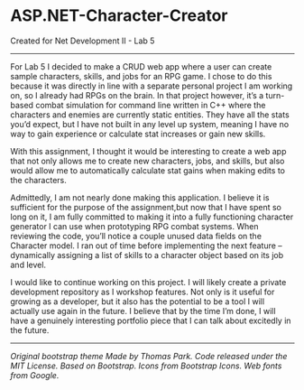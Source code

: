 # ASP.NET-Character-Creator
Created for Net Development II - Lab 5 
<hr/>

For Lab 5 I decided to make a CRUD web app where a user can create sample characters, skills, and jobs for an RPG game. 
I chose to do this because it was directly in line with a separate personal project I am working on, so I already had RPGs on the brain. 
In that project however, it’s a turn-based combat simulation for command line written in C++ where the characters and enemies are currently static entities.
They have all the stats you’d expect, but I have not built in any level up system, meaning I have no way to gain experience or calculate stat increases or 
gain new skills.

With this assignment, I thought it would be interesting to create a web app that not only allows me to create new characters, jobs, and skills, but also 
would allow me to automatically calculate stat gains when making edits to the characters. 

Admittedly, I am not nearly done making this application. I believe it is sufficient for the purpose of the assignment,but now that I have spent so long
on it, I am fully committed to making it into a fully functioning character generator I can use when prototyping RPG combat systems. When reviewing the code, 
you’ll notice a couple unused data fields on the Character model. I ran out of time before implementing the next feature – dynamically assigning a list of 
skills to a character object based on its job and level. 


I would like to continue working on this project. I will likely create a private development repository as I workshop features. 
Not only is it useful for growing as a developer, but it also has the potential to be a tool I will actually use again in the future. 
I believe that by the time I’m done, I will have a genuinely interesting portfolio piece that I can talk about excitedly in the future.



<hr/>

<em>
Original bootstrap theme Made by Thomas Park.
Code released under the MIT License.
Based on Bootstrap. Icons from Bootstrap Icons. Web fonts from Google.
 </em>
